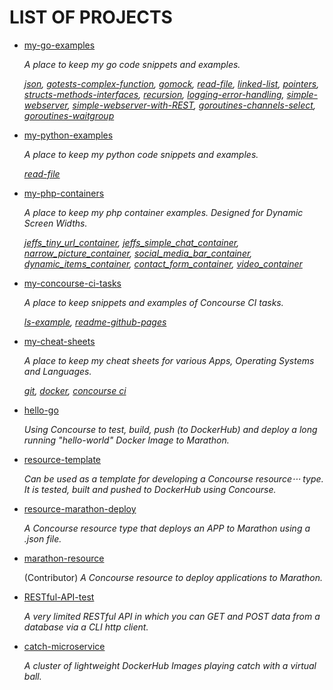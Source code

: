 # LIST OF PROJECTS

* [my-go-examples](https://jeffdecola.github.io/my-go-examples/)

   _A place to keep my go code snippets and
   examples._

   _[json](https://github.com/JeffDeCola/my-go-examples/tree/master/json),
   [gotests-complex-function](https://github.com/JeffDeCola/my-go-examples/tree/master/gotests-complex-function),
   [gomock](https://github.com/JeffDeCola/my-go-examples/tree/master/gomock),
   [read-file](https://github.com/JeffDeCola/my-go-examples/tree/master/read-file),
   [linked-list](https://github.com/JeffDeCola/my-go-examples/tree/master/linked-list),
   [pointers](https://github.com/JeffDeCola/my-go-examples/tree/master/pointers),
   [structs-methods-interfaces](https://github.com/JeffDeCola/my-go-examples/tree/master/structs-methods-interfaces),
   [recursion](https://github.com/JeffDeCola/my-go-examples/tree/master/recursion),
   [logging-error-handling](https://github.com/JeffDeCola/my-go-examples/tree/master/logging-error-handling),
   [simple-webserver](https://github.com/JeffDeCola/my-go-examples/tree/master/simple-webserver),
   [simple-webserver-with-REST](https://github.com/JeffDeCola/my-go-examples/tree/master/simple-webserver-with-REST),
   [goroutines-channels-select](https://github.com/JeffDeCola/my-go-examples/tree/master/goroutines-channels-select),
   [goroutines-waitgroup](https://github.com/JeffDeCola/my-go-examples/tree/master/goroutines-waitgroup)_

* [my-python-examples](https://jeffdecola.github.io/my-python-examples/)

  _A place to keep my python code snippets and
  examples._

  _[read-file](https://github.com/JeffDeCola/my-python-examples/tree/master/read-file)_

* [my-php-containers](https://jeffdecola.github.io/my-php-containers/)

  _A place to keep my php container examples.
   Designed for Dynamic Screen Widths._

  _[jeffs_tiny_url_container](https://github.com/JeffDeCola/my-php-containers/tree/master/jeffs_tiny_url_container),
  [jeffs_simple_chat_container](https://github.com/JeffDeCola/my-php-containers/tree/master/jeffs_simple_chat_container),
  [narrow_picture_container](https://github.com/JeffDeCola/my-php-containers/tree/master/narrow_picture_container),
  [social_media_bar_container](https://github.com/JeffDeCola/my-php-containers/tree/master/social_media_bar_container),
  [dynamic_items_container](https://github.com/JeffDeCola/my-php-containers/tree/master/dynamic_items_container),
  [contact_form_container](https://github.com/JeffDeCola/my-php-containers/tree/master/contact_form_container),
  [video_container](https://github.com/JeffDeCola/my-php-containers/tree/master/video_container)_

* [my-concourse-ci-tasks](https://jeffdecola.github.io/my-concourse-ci-tasks/)

   _A place to keep snippets and examples of Concourse CI tasks._

  _[ls-example](https://github.com/JeffDeCola/my-concourse-ci-tasks/tree/master/ls-example),
  [readme-github-pages](https://github.com/JeffDeCola/my-concourse-ci-tasks/tree/master/readme-github-pages)_

* [my-cheat-sheets](https://jeffdecola.github.io/my-cheat-sheets/)

  _A place to keep my cheat sheets for various Apps, Operating Systems
  and Languages._

  _[git](https://github.com/JeffDeCola/my-cheat-sheets/tree/master/git-cheat-sheet),
  [docker](https://github.com/JeffDeCola/my-cheat-sheets/tree/master/docker-cheat-sheet),
  [concourse ci](https://github.com/JeffDeCola/my-cheat-sheets/tree/master/concourse-ci-cheat-sheet)_

* [hello-go](https://jeffdecola.github.io/hello-go/)

  _Using Concourse to test, build, push (to DockerHub) and
  deploy a long running "hello-world" Docker Image to Marathon._

* [resource-template](https://jeffdecola.github.io/resource-template/)

   _Can be used as a template for developing a Concourse resource⋅⋅⋅
   type. It is tested, built and pushed to DockerHub using Concourse._

* [resource-marathon-deploy](https://jeffdecola.github.io/resource-marathon-deploy/)

   _A Concourse resource type that deploys an APP to Marathon
   using a .json file._

* [marathon-resource](https://github.com/ckaznocha/marathon-resource/)

   (Contributor) _A Concourse resource to deploy applications to Marathon._

* [RESTful-API-test](https://jeffdecola.github.io/RESTful-API-test/)

   _A very limited RESTful API in which you can GET
   and POST data from a database via a CLI http client._

* [catch-microservice](https://jeffdecola.github.io/catch-microservice/)

   _A cluster of lightweight DockerHub Images playing catch with a
   virtual ball._
